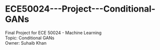 # ECE50024---Project---Conditional-GANs
Final Project for ECE 50024 - Machine Learning  
Topic: Conditional GANs  
Owner: Suhaib Khan  

